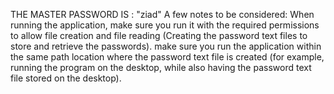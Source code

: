 THE MASTER PASSWORD IS : "ziad"
A few notes to be considered:
When running the application, make sure you run it with the required permissions to allow file creation and file reading (Creating the password text files to store and retrieve the passwords).
make sure you run the application within the same path location where the password text file is created (for example, running the program on the desktop, while also having the password text file stored on the desktop).
